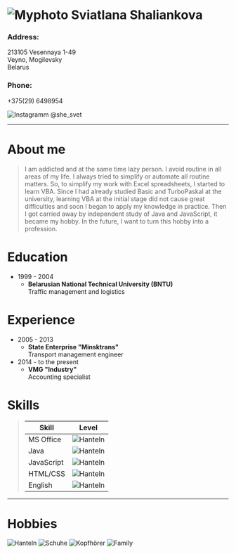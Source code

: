 ![Myphoto](Myphoto.png) **Sviatlana Shaliankova**
===
### **Address:**  
213105 Vesennaya 1-49  
Veyno, Mogilevsky  
Belarus  

### **Phone:**  
+375(29) 6498954  

![Instagramm](Instagramm.jpg) @she_svet  

----
# About me

>I am addicted and at the same time lazy person. I avoid routine in all areas of my life. I always tried to simplify or automate all routine matters. So, to simplify my work with Excel spreadsheets, I started to learn VBA. Since I had already studied Basic and TurboPaskal at the university, learning VBA at the initial stage did not cause great difficulties and soon I began to apply my knowledge in practice. Then I got carried away by independent study of Java and JavaScript, it became my hobby. In the future, I want to turn this hobby into a profession.

# Education

* 1999 - 2004
    * **Belarusian National Technical University (BNTU)**  
Traffic management and logistics

# Experience

* 2005 - 2013
    * **State Enterprise "Minsktrans"**  
Transport management engineer  
* 2014 - to the present
    * **VMG "Industry"**  
Accounting specialist

# Skills
>|Skill|Level|
>|---|---|
>|MS Office|![Hanteln](45.png)|
>|Java|![Hanteln](25.png)|
>|JavaScript|![Hanteln](25.png)|
>|HTML/CSS|![Hanteln](25.png)|
>|English|![Hanteln](25.png)|
---

# Hobbies

![Hanteln](Hanteln.jpg)
![Schuhe](Schuhe.jpg)
![Kopfhörer](Kopfhörer.jpg)
![Family](Family.jpg)
 

